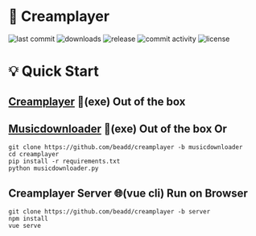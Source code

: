# 🎵 Creamplayer

<p>
<img src="https://img.shields.io/github/last-commit/beadd/musicdownloader.svg?style=flat" alt="last commit">
<img src="https://img.shields.io/github/downloads/beadd/musicdownloader/total?style=flat" alt="downloads">
<img src="https://img.shields.io/github/v/release/beadd/musicdownloader?style=flat" alt="release">
<img src="https://img.shields.io/github/commit-activity/y/beadd/musicdownloader?style=flat" alt="commit activity">
<img src="https://img.shields.io/badge/license-MIT-blue.svg?longCache=true&style=flat" alt="license">
</p>

# 💡 Quick Start 
## [Creamplayer](https://github.com/beadd/creamplayer/releases) 💾(exe) Out of the box

## [Musicdownloader](https://github.com/Beadd/Creamplayer/releases/tag/v2.6.1) 💾(exe) Out of the box Or
```
git clone https://github.com/beadd/creamplayer -b musicdownloader
cd creamplayer
pip install -r requirements.txt
python musicdownloader.py
```

## Creamplayer Server 🌐(vue cli) Run on Browser
```
git clone https://github.com/beadd/creamplayer -b server
npm install
vue serve
```

